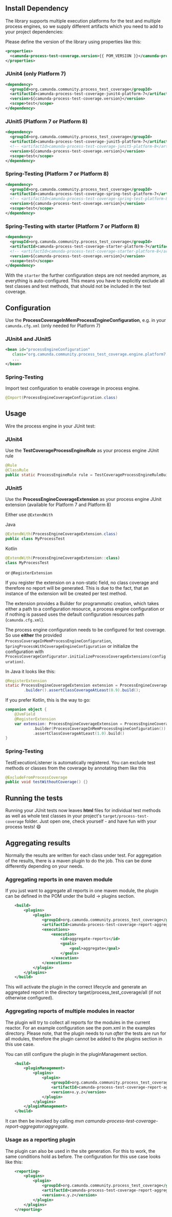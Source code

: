 ## Install Dependency

The library supports multiple execution platforms for the test and multiple process engines, so we supply different artifacts which you need to add to your project dependencies:

Please define the version of the library using properties like this:

```xml
<properties>
  <camunda-process-test-coverage.version>{{ POM_VERSION }}</camunda-process-test-coverage.version>
</properties>
```

### JUnit4 (only Platform 7)

```xml
<dependency>
  <groupId>org.camunda.community.process_test_coverage</groupId>
  <artifactId>camunda-process-test-coverage-junit4-platform-7</artifactId>
  <version>${camunda-process-test-coverage.version}</version>
  <scope>test</scope>
</dependency>
```

### JUnit5 (Platform 7 or Platform 8)

```xml
<dependency>
  <groupId>org.camunda.community.process_test_coverage</groupId>
  <artifactId>camunda-process-test-coverage-junit5-platform-7</artifactId>
  <!-- <artifactId>camunda-process-test-coverage-junit5-platform-8</artifactId> -->
  <version>${camunda-process-test-coverage.version}</version>
  <scope>test</scope>
</dependency>
```

### Spring-Testing (Platform 7 or Platform 8)

```xml
<dependency>
  <groupId>org.camunda.community.process_test_coverage</groupId>
  <artifactId>camunda-process-test-coverage-spring-test-platform-7</artifactId>
  <!-- <artifactId>camunda-process-test-coverage-spring-test-platform-8</artifactId> -->
  <version>${camunda-process-test-coverage.version}</version>
  <scope>test</scope>
</dependency>
```

### Spring-Testing with starter (Platform 7 or Platform 8)

```xml
<dependency>
  <groupId>org.camunda.community.process_test_coverage</groupId>
  <artifactId>camunda-process-test-coverage-starter-platform-7</artifactId>
  <!-- <artifactId>camunda-process-test-coverage-starter-platform-8</artifactId> -->
  <version>${camunda-process-test-coverage.version}</version>
  <scope>test</scope>
</dependency>
```

With the `starter` the further configuration steps are not needed anymore, as everything is auto-configured. This means you have to explicitly exclude all test classes and test methods,
that should not be included in the test coverage.

## Configuration

Use the **ProcessCoverageInMemProcessEngineConfiguration**, e.g. in your `camunda.cfg.xml` (only needed for Platform 7)

### JUnit4 and JUnit5

```xml
<bean id="processEngineConfiguration"
   class="org.camunda.community.process_test_coverage.engine.platform7.ProcessCoverageInMemProcessEngineConfiguration">
   ...
</bean>
```

### Spring-Testing

Import test configuration to enable coverage in process engine.
```java
@Import(ProcessEngineCoverageConfiguration.class)
```

## Usage

Wire the process engine in your JUnit test:

### JUnit4

Use the **TestCoverageProcessEngineRule** as your process engine JUnit rule

```java
@Rule
@ClassRule
public static ProcessEngineRule rule = TestCoverageProcessEngineRuleBuilder.create().build();
```
### JUnit5

Use the **ProcessEngineCoverageExtension** as your process engine JUnit extension (available for Platform 7 and Platform 8)

Either use `@ExtendWith`

Java
```java
@ExtendWith(ProcessEngineCoverageExtension.class)
public class MyProcessTest
```

Kotlin
```kotlin
@ExtendWith(ProcessEngineCoverageExtension::class)
class MyProcessTest
```
or `@RegisterExtension`

If you register the extension on a non-static field, no class coverage and therefore no report will be generated. This is due to the fact, that an instance of the extension will be created per test method.

The extension provides a Builder for programmatic creation, which takes either a path to a configuration resource, a process engine configuration or if nothing is passed uses the default configuration resources path (`camunda.cfg.xml`).

The process engine configuration needs to be configured for test coverage. So use **either** the provided `ProcessCoverageInMemProcessEngineConfiguration`, `SpringProcessWithCoverageEngineConfiguration` or initialize the configuration with `ProcessCoverageConfigurator.initializeProcessCoverageExtensions(configuration)`.

In Java it looks like this:
```java
@RegisterExtension
static ProcessEngineCoverageExtension extension = ProcessEngineCoverageExtension
        .builder().assertClassCoverageAtLeast(0.9).build();
```

If you prefer Kotlin, this is the way to go:
```kotlin
companion object {
    @JvmField
    @RegisterExtension
    var extension: ProcessEngineCoverageExtension = ProcessEngineCoverageExtension
            .builder(ProcessCoverageInMemProcessEngineConfiguration())
            .assertClassCoverageAtLeast(1.0).build()
}
```

### Spring-Testing

TestExecutionListener is automatically registered.
You can exclude test methods or classes from the coverage by annotating them like this

```java
@ExcludeFromProcessCoverage
public void testWithoutCoverage() {}
```
## Running the tests

Running your JUnit tests now leaves **html** files for individual test methods as well as whole test classes in your project's `target/process-test-coverage` folder. Just open one, check yourself - and have fun with your process tests! :smile:

## Aggregating results

Normally the results are written for each class under test. For aggregation of the results, there is a maven plugin to do the job.
This can be done differently depending on your needs.

### Aggregating reports in one maven module

If you just want to aggregate all reports in one maven module, the plugin can be defined in the POM under the build -> plugins section.

```xml
    <build>
        <plugins>
            <plugin>
                <groupId>org.camunda.community.process_test_coverage</groupId>
                <artifactId>camunda-process-test-coverage-report-aggregator-maven-plugin</artifactId>
                <executions>
                    <execution>
                        <id>aggregate-reports</id>
                        <goals>
                            <goal>aggregate</goal>
                        </goals>
                    </execution>
                </executions>
            </plugin>
        </plugins>
    </build>
```

This will activate the plugin in the correct lifecycle and generate an aggregated report in the directory target/process_test_coverage/all (if not otherwise configured).

### Aggregating reports of multiple modules in reactor

The plugin will try to collect all reports for the modules in the current reactor. For an example configuration see the pom.xml in the examples directory.
Please note, that the plugin needs to run *after* the tests are run for all modules, therefore the plugin cannot be added to the plugins section in this use case.

You can still configure the plugin in the pluginManagement section.

```xml
    <build>
        <pluginManagement>
            <plugins>
                <plugin>
                    <groupId>org.camunda.community.process_test_coverage</groupId>
                    <artifactId>camunda-process-test-coverage-report-aggregator-maven-plugin</artifactId>
                    <version>x.y.z</version>
                </plugin>
            </plugins>
        </pluginManagement>
    </build>
```

It can then be invoked by calling *mvn camunda-process-test-coverage-report-aggregator:aggregate*.

### Usage as a reporting plugin

The plugin can also be used in the site generation. For this to work, the same conditions hold as before.
The configuration for this use case looks like this:

```xml
    <reporting>
        <plugins>
            <plugin>
                <groupId>org.camunda.community.process_test_coverage</groupId>
                <artifactId>camunda-process-test-coverage-report-aggregator-maven-plugin</artifactId>
                <version>x.y.z</version>
            </plugin>
        </plugins>
    </reporting>
```
